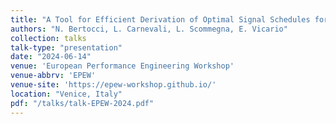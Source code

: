 ```yaml
---
title: "A Tool for Efficient Derivation of Optimal Signal Schedules for Multimodal Intersections"
authors: "N. Bertocci, L. Carnevali, L. Scommegna, E. Vicario"
collection: talks
talk-type: "presentation"
date: "2024-06-14"
venue: 'European Performance Engineering Workshop'
venue-abbrv: 'EPEW'
venue-site: 'https://epew-workshop.github.io/'
location: "Venice, Italy"
pdf: "/talks/talk-EPEW-2024.pdf"
---
```


